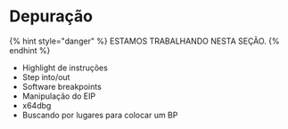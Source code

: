 # Depuração

{% hint style="danger" %}
ESTAMOS TRABALHANDO NESTA SEÇÃO.
{% endhint %}

* Highlight de instruções
* Step into/out
* Software breakpoints
* Manipulação do EIP
* x64dbg
* Buscando por lugares para colocar um BP

